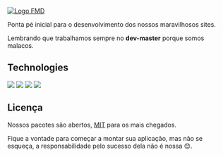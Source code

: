 [![Logo FMD](https://github.com/agenciafmd/starter/raw/master/public/images/logo.png "Logo FMD")](https://fmd.ag/ "Logo FMD")

Ponta pé inicial para o desenvolvimento dos nossos maravilhosos sites.

Lembrando que trabalhamos sempre no **dev-master** porque somos malacos.

## Technologies 
![](https://img.shields.io/badge/Angular-14.2.5-informational?style=flat&logo=angular&logoColor=fc0000&color=fc0000)
![](https://img.shields.io/badge/Typescript-14.2.5-informational?style=flat&logo=typescript&logoColor=2E79C7&color=2E79C7)
![](https://img.shields.io/badge/Bootstrap-14.2.5-informational?style=flat&logo=bootstrap&logoColor=7A0FF7&color=7A0FF7)
![](https://img.shields.io/badge/RXJS-7.4.0-informational?style=flat&logo=reactivex&logoColor=D60C8E&color=D60C8E)

## Licença

Nossos pacotes são abertos, [MIT](https://opensource.org/licenses/MIT) para os
mais chegados.

Fique a vontade para começar a montar sua aplicação, mas não se esqueça, a
responsabilidade pelo sucesso dela não é nossa 😊.